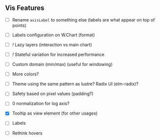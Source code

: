 
## Vis Features

- [ ] Rename `axisLabel` to something else (labels are what appear on top of points)
- [ ] Labels configuration on W.Chart (format)

- [ ] *!* Lazy layers (interaction vs main chart)
- [ ] *!* Stateful variation for increased performance

- [ ] Custom domain (min/max) (useful for windowing)

- [ ] More colors?
- [ ] Theme using the same pattern as lustre? Radix UI (elm-radix)?

- [ ] Safety based on pixel values (padding?)
- [ ] 0 normalization for log axis?

- [x] Tooltip as view element (for other usages)
- [ ] Labels

- [ ] Rethink hovers


